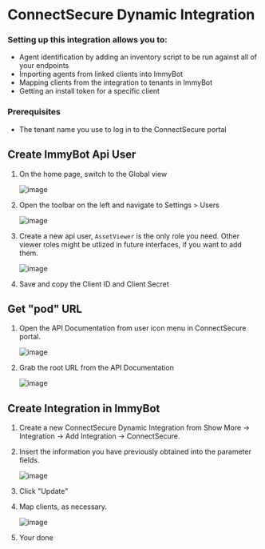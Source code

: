 # ConnectSecure Dynamic Integration

### Setting up this integration allows you to:

- Agent identification by adding an inventory script to be run against all of your endpoints
- Importing agents from linked clients into ImmyBot
- Mapping clients from the integration to tenants in ImmyBot
- Getting an install token for a specific client

### Prerequisites

- The tenant name you use to log in to the ConnectSecure portal

## Create ImmyBot Api User

1. On the home page, switch to the Global view

   ![image](/.vitepress/images/connectsecuredocs/ApiUser_Step01.png)

2. Open the toolbar on the left and navigate to Settings > Users

   ![image](/.vitepress/images/connectsecuredocs/ApiUser_Step02.png)

3. Create a new api user, `AssetViewer` is the only role you need. Other viewer roles might be utlized in future interfaces, if you want to add them.

   ![image](/.vitepress/images/connectsecuredocs/ApiUser_Step03.png)

4. Save and copy the Client ID and Client Secret

## Get "pod" URL

1. Open the API Documentation from user icon menu in ConnectSecure portal.

   ![image](/.vitepress/images/connectsecuredocs/PodURL_Step01.png)

2. Grab the root URL from the API Documentation

   ![image](/.vitepress/images/connectsecuredocs/PodURL_Step02.png)

## Create Integration in ImmyBot

1. Create a new ConnectSecure Dynamic Integration from Show More -> Integration -> Add Integration -> ConnectSecure.

2. Insert the information you have previously obtained into the parameter fields.

   ![image](/.vitepress/images/connectsecuredocs/Integration_Step01.png)

3. Click "Update"
4. Map clients, as necessary.

   ![image](/.vitepress/images/connectsecuredocs/Integration_Step02.png)

5. Your done